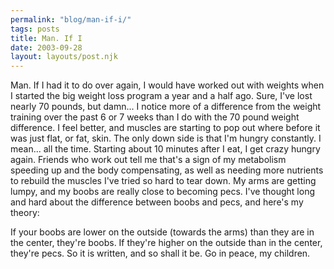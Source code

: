 ```yaml
---
permalink: "blog/man-if-i/"
tags: posts
title: Man. If I
date: 2003-09-28
layout: layouts/post.njk
---
```


Man. If I had it to do over again, I would have worked out with weights when I started the big weight loss program a year and a half ago. Sure, I've lost nearly 70 pounds, but damn... I notice more of a difference from the weight training over the past 6 or 7 weeks than I do with the 70 pound weight difference. I feel better, and muscles are starting to pop out where before it was just flat, or fat, skin. The only down side is that I'm hungry constantly. I mean... all the time. Starting about 10 minutes after I eat, I get crazy hungry again. Friends who work out tell me that's a sign of my metabolism speeding up and the body compensating, as well as needing more nutrients to rebuild the muscles I've tried so hard to tear down. My arms are getting lumpy, and my boobs are really close to becoming pecs. I've thought long and hard about the difference between boobs and pecs, and here's my theory:

If your boobs are lower on the outside (towards the arms) than they are in the center, they're boobs. If they're higher on the outside than in the center, they're pecs. So it is written, and so shall it be. Go in peace, my children.